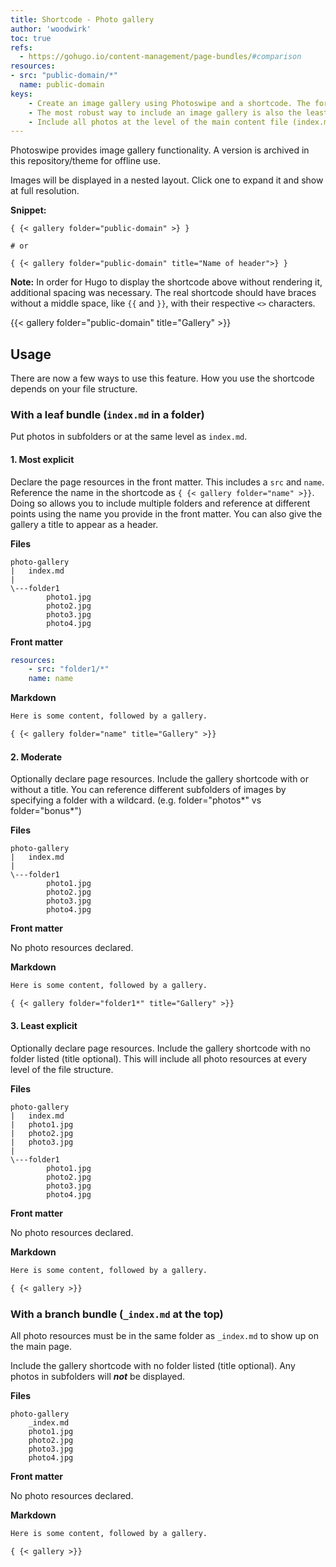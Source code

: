 ```yaml
---
title: Shortcode - Photo gallery
author: 'woodwirk'
toc: true
refs:
  - https://gohugo.io/content-management/page-bundles/#comparison
resources: 
- src: "public-domain/*"
  name: public-domain
keys:
    - Create an image gallery using Photoswipe and a shortcode. The format depends on your content organization.
    - The most robust way to include an image gallery is also the least organized.
    - Include all photos at the level of the main content file (index.md or _index.md), and use the gallery shortcode {{< gallery >}}
---
```


Photoswipe provides image gallery functionality. A version is archived in this repository/theme for offline use.

Images will be displayed in a nested layout. Click one to expand it and show at full resolution.

**Snippet:**

```
{ {< gallery folder="public-domain" >} }

# or

{ {< gallery folder="public-domain" title="Name of header">} }
```

**Note:**
In order for Hugo to display the shortcode above without rendering it, additional spacing was necessary. The real shortcode should have braces without a middle space, like ``{{`` and ``}}``, with their respective `<>` characters.

{{< gallery folder="public-domain" title="Gallery" >}}

## Usage

There are now a few ways to use this feature. How you use the shortcode depends on your file structure.

### With a leaf bundle (`index.md` in a folder)

Put photos in subfolders or at the same level as `index.md`.

#### 1. Most explicit

Declare the page resources in the front matter. This includes a `src` and `name`. Reference the name in the shortcode as `{ {< gallery folder="name" >}}`. Doing so allows you to include multiple folders and reference at different points using the name you provide in the front matter. You can also give the gallery a title to appear as a header.

**Files**

```
photo-gallery
|   index.md
|   
\---folder1
        photo1.jpg
        photo2.jpg
        photo3.jpg
        photo4.jpg
```

**Front matter**

```yaml
resources:
    - src: "folder1/*"
    name: name
```

**Markdown**

```md
Here is some content, followed by a gallery.

{ {< gallery folder="name" title="Gallery" >}}
```

#### 2. Moderate

Optionally declare page resources. Include the gallery shortcode with or without a title. You can reference different subfolders of images by specifying a folder with a wildcard. (e.g. folder="photos*" vs folder="bonus*")

**Files**

```
photo-gallery
|   index.md
|   
\---folder1
        photo1.jpg
        photo2.jpg
        photo3.jpg
        photo4.jpg
```

**Front matter**

No photo resources declared.

**Markdown**

```md
Here is some content, followed by a gallery.

{ {< gallery folder="folder1*" title="Gallery" >}}
```

<!-- Check for yourself: -->
<!-- {{< gallery folder="public-domain*" title="Gallery" >}} -->


#### 3. Least explicit

Optionally declare page resources. Include the gallery shortcode with no folder listed (title optional). This will include all photo resources at every level of the file structure.

**Files**

```
photo-gallery
|   index.md
|   photo1.jpg
|   photo2.jpg
|   photo3.jpg
|   
\---folder1
        photo1.jpg
        photo2.jpg
        photo3.jpg
        photo4.jpg
```

**Front matter**

No photo resources declared.

**Markdown**

```md
Here is some content, followed by a gallery.

{ {< gallery >}}
```

<!-- Check for yourself: -->
<!-- {{< gallery >}} -->

### With a branch bundle (`_index.md` at the top)

All photo resources must be in the same folder as `_index.md` to show up on the main page.

Include the gallery shortcode with no folder listed (title optional). Any photos in subfolders will **_not_** be displayed.

**Files**

```
photo-gallery
    _index.md
    photo1.jpg
    photo2.jpg
    photo3.jpg
    photo4.jpg
```

**Front matter**

No photo resources declared.

**Markdown**

```md
Here is some content, followed by a gallery.

{ {< gallery >}}
```